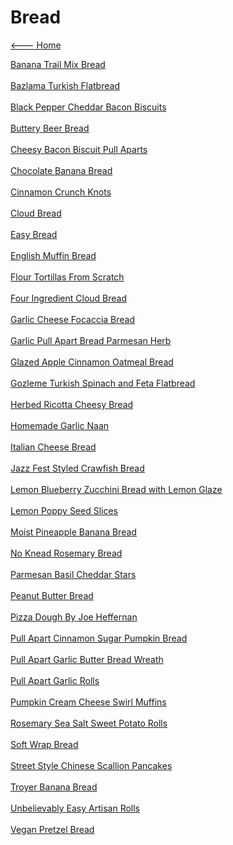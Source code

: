 # Bread

[<--- Home](../about.md)

[Banana Trail Mix Bread](./banana-trail-mix-bread.md)<br><br>
[Bazlama Turkish Flatbread](./bazlama-turkish-flatbread.md)<br><br>
[Black Pepper Cheddar Bacon Biscuits](./black-pepper-cheddar-bacon-biscuits.md)<br><br>
[Buttery Beer Bread](./buttery-beer-bread.md)<br><br>
[Cheesy Bacon Biscuit Pull Aparts](./cheesy-bacon-biscuit-pull-aparts.md)<br><br>
[Chocolate Banana Bread](./chocolate-banana-bread.md)<br><br>
[Cinnamon Crunch Knots](./cinnamon-crunch-knots.md)<br><br>
[Cloud Bread](./cloud-bread.md)<br><br>
[Easy Bread](./easy-bread.md)<br><br>
[English Muffin Bread](./english-muffin-bread.md)<br><br>
[Flour Tortillas From Scratch](./flour-tortillas-from-scratch.md)<br><br>
[Four Ingredient Cloud Bread](./four-ingredient-cloud-bread.md)<br><br>
[Garlic Cheese Focaccia Bread](./garlic-cheese-focaccia-bread.md)<br><br>
[Garlic Pull Apart Bread Parmesan Herb](./garlic-pull-apart-bread-parmesan-herb.md)<br><br>
[Glazed Apple Cinnamon Oatmeal Bread](./glazed-apple-cinnamon-oatmeal-bread.md)<br><br>
[Gozleme Turkish Spinach and Feta Flatbread](./gozleme-turkish-spinach-and-feta-flatbread.md)<br><br>
[Herbed Ricotta Cheesy Bread](./herbed-ricotta-cheesy-bread.md)<br><br>
[Homemade Garlic Naan](./homemade-garlic-naan.md)<br><br>
[Italian Cheese Bread](./italian-cheese-bread.md)<br><br>
[Jazz Fest Styled Crawfish Bread](./jazz-fest-styled-crawfish-bread.md)<br><br>
[Lemon Blueberry Zucchini Bread with Lemon Glaze](./lemon-blueberry-zucchini-bread-with-lemon-glaze.md)<br><br>
[Lemon Poppy Seed Slices](./lemon-poppy-seed-slices.md)<br><br>
[Moist Pineapple Banana Bread](./moist-pineapple-banana-bread.md)<br><br>
[No Knead Rosemary Bread](./no-knead-rosemary-bread.md)<br><br>
[Parmesan Basil Cheddar Stars](./parmesan-basil-cheddar-stars.md)<br><br>
[Peanut Butter Bread](./peanut-butter-bread.md)<br><br>
[Pizza Dough By Joe Heffernan](./pizza-dough-by-joe-heffernan.md)<br><br>
[Pull Apart Cinnamon Sugar Pumpkin Bread](./pull-apart-cinnamon-sugar-pumpkin-bread.md)<br><br>
[Pull Apart Garlic Butter Bread Wreath](./pull-apart-garlic-butter-bread-wreath.md)<br><br>
[Pull Apart Garlic Rolls](./pull-apart-garlic-rolls.md)<br><br>
[Pumpkin Cream Cheese Swirl Muffins](./pumpkin-cream-cheese-swirl-muffins.md)<br><br>
[Rosemary Sea Salt Sweet Potato Rolls](./rosemary-sea-salt-sweet-potato-rolls.md)<br><br>
[Soft Wrap Bread](./soft-wrap-bread.md)<br><br>
[Street Style Chinese Scallion Pancakes](./street-style-chinese-scallion-pancakes.md)<br><br>
[Troyer Banana Bread](./troyer-banana-bread.md)<br><br>
[Unbelievably Easy Artisan Rolls](./unbelievably-easy-artisan-rolls.md)<br><br>
[Vegan Pretzel Bread](./vegan-pretzel-bread.md)<br><br>
